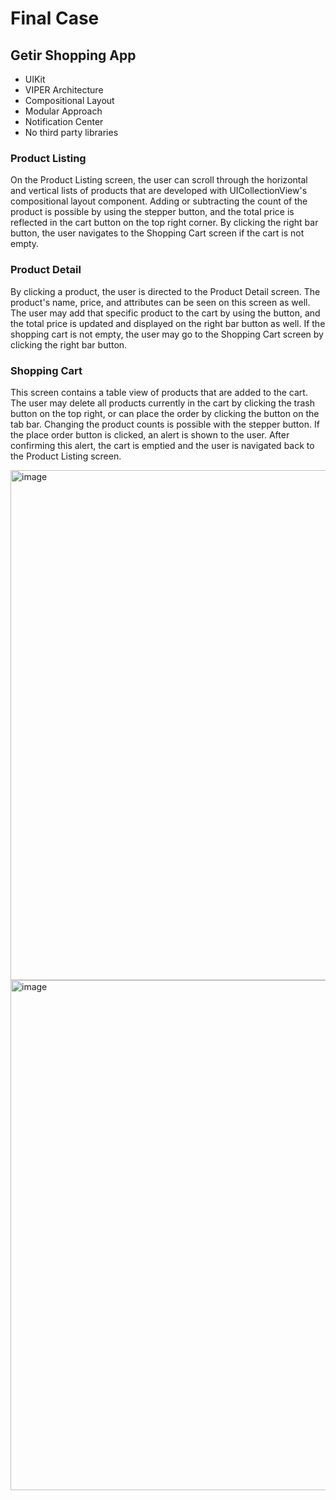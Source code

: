 # Final Case 
## Getir Shopping App

- UIKit
- VIPER Architecture
- Compositional Layout
- Modular Approach
- Notification Center
- No third party libraries
  
### Product Listing
On the Product Listing screen, the user can scroll through the horizontal and vertical lists of products that are developed with UICollectionView's compositional layout component. Adding or subtracting the count of the product is possible by using the stepper button, and the total price is reflected in the cart button on the top right corner. By clicking the right bar button, the user navigates to the Shopping Cart screen if the cart is not empty.

### Product Detail
By clicking a product, the user is directed to the Product Detail screen. The product's name, price, and attributes can be seen on this screen as well. The user may add that specific product to the cart by using the button, and the total price is updated and displayed on the right bar button as well. If the shopping cart is not empty, the user may go to the Shopping Cart screen by clicking the right bar button.

### Shopping Cart
This screen contains a table view of products that are added to the cart. The user may delete all products currently in the cart by clicking the trash button on the top right, or can place the order by clicking the button on the tab bar. Changing the product counts is possible with the stepper button. If the place order button is clicked, an alert is shown to the user. After confirming this alert, the cart is emptied and the user is navigated back to the Product Listing screen.

<img width="816" alt="image" src="https://github.com/ilgin-akgoz/getir-ios-final-case/assets/82042228/923e8f7b-3183-4a70-b1ec-e5dc54a23020">

<img width="816" alt="image" src="https://github.com/ilgin-akgoz/getir-ios-final-case/assets/82042228/24f1584d-28bc-4b24-ba12-a6e0d4215463">
